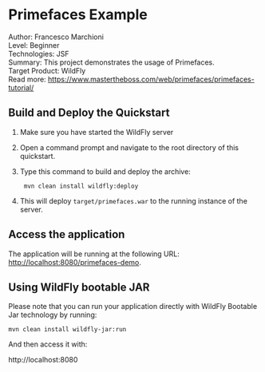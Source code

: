 Primefaces Example
===============================
Author: Francesco Marchioni  
Level: Beginner  
Technologies: JSF  
Summary: This project demonstrates the usage of Primefaces.  
Target Product: WildFly  
Read more: https://www.mastertheboss.com/web/primefaces/primefaces-tutorial/

 
Build and Deploy the Quickstart
-------------------------

1. Make sure you have started the WildFly server  
2. Open a command prompt and navigate to the root directory of this quickstart.
3. Type this command to build and deploy the archive:

        mvn clean install wildfly:deploy

4. This will deploy `target/primefaces.war` to the running instance of the server.




Access the application 
---------------------

The application will be running at the following URL: <http://localhost:8080/primefaces-demo>. 


Using WildFly bootable JAR
--------------------

Please note that you can run your application directly with WildFly Bootable Jar technology by running:

`mvn clean install wildfly-jar:run`

And then access it with:

http://localhost:8080



